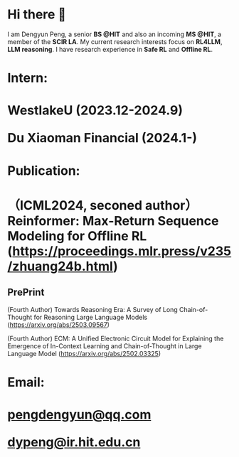 <H1>Hi there 👋</H1>

I am Dengyun Peng, a senior **BS @HIT** and also an incoming **MS @HIT**, a member of the **SCIR LA**.
My current research interests focus on **RL4LLM**, **LLM reasoning**. I have research experience in **Safe RL** and **Offline RL**.

<H1>Intern:<H1>

WestlakeU (2023.12-2024.9)

Du Xiaoman Financial (2024.1-)

<H1>Publication:<H1>

（ICML2024, seconed author）Reinformer: Max-Return Sequence Modeling for Offline RL (https://proceedings.mlr.press/v235/zhuang24b.html)

<H2>PrePrint</H2>

(Fourth Author) Towards Reasoning Era: A Survey of Long Chain-of-Thought for Reasoning Large Language Models (https://arxiv.org/abs/2503.09567)

(Fourth Author) ECM: A Unified Electronic Circuit Model for Explaining the Emergence of In-Context Learning and Chain-of-Thought in Large Language Model (https://arxiv.org/abs/2502.03325)

<H1>Email:<H1>

pengdengyun@qq.com

dypeng@ir.hit.edu.cn
